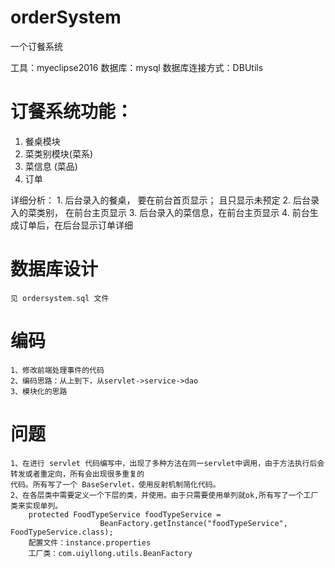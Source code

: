 # orderSystem
一个订餐系统

工具：myeclipse2016 数据库：mysql 数据库连接方式：DBUtils

# 订餐系统功能：
  1. 餐桌模块
  2. 菜类别模块(菜系)
  3. 菜信息    (菜品)
  4. 订单

详细分析：
	1. 后台录入的餐桌， 要在前台首页显示； 且只显示未预定
	2. 后台录入的菜类别， 在前台主页显示
	3. 后台录入的菜信息，在前台主页显示
	4. 前台生成订单后，在后台显示订单详细 
# 数据库设计
	见 ordersystem.sql 文件
	
# 编码
	1、修改前端处理事件的代码
	2、编码思路：从上到下，从servlet->service->dao
	3、模块化的思路
# 问题
	1、在进行 servlet 代码编写中，出现了多种方法在同一servlet中调用，由于方法执行后会转发或者重定向，所有会出现很多重复的
	代码。所有写了一个 BaseServlet，使用反射机制简化代码。
	2、在各层类中需要定义一个下层的类，并使用。由于只需要使用单列就ok,所有写了一个工厂类来实现单列。
		protected FoodTypeService foodTypeService = 
						BeanFactory.getInstance("foodTypeService", FoodTypeService.class);
		配置文件：instance.properties
		工厂类：com.uiyllong.utils.BeanFactory